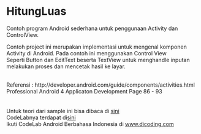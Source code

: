 # HitungLuas
Contoh program Android sederhana untuk penggunaan Activity dan ControlView. 

Contoh project ini merupakan implementasi untuk mengenal komponen Activity di Android. Pada contoh ini menggunakan Control View<br>
Seperti Button dan EditText beserta TextView untuk menghandle inputan melakukan proses dan mencetak hasil ke layar. 

<br>
Referensi : http://developer.android.com/guide/components/activities.html<br>
Professional Android 4 Applicaton Development Page 86 - 93
<br>
<br>
<br>
Untuk teori dari sample ini bisa dibaca di <a href="http://www.slideshare.net/cdiqsanz/fundamental-android-application-development">
sini</a><br>
CodeLabnya terdapat di<a href="http://blog.dicoding.com/android-module-1-activity/">sini</a><br>
Ikuti CodeLab Android Berbahasa Indonesia di <a href="http://blog.dicoding.com/category/modul/andromodul/">www.dicoding.com</a>
